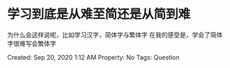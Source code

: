 # 学习到底是从难至简还是从简到难
为什么会这样说呢，比如学习汉字，简体字与繁体字
在我的感受是，学会了简体字很难写会繁体字

Created: Sep 20, 2020 1:12 AM
Property: No
Tags: Question